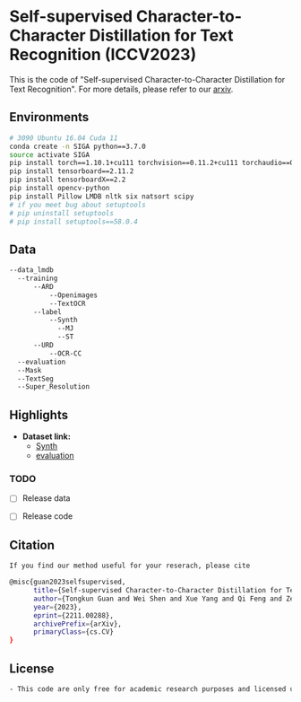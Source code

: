 # Self-supervised Character-to-Character Distillation for Text Recognition (ICCV2023)
This is the code of "Self-supervised Character-to-Character Distillation for Text Recognition". 
For more details, please refer to our [arxiv](https://arxiv.org/abs/2211.00288).


## Environments
```bash
# 3090 Ubuntu 16.04 Cuda 11
conda create -n SIGA python==3.7.0
source activate SIGA
pip install torch==1.10.1+cu111 torchvision==0.11.2+cu111 torchaudio==0.10.1 -f https://download.pytorch.org/whl/cu111/torch_stable.html
pip install tensorboard==2.11.2
pip install tensorboardX==2.2
pip install opencv-python
pip install Pillow LMDB nltk six natsort scipy
# if you meet bug about setuptools
# pip uninstall setuptools
# pip install setuptools==58.0.4
```
## Data
```bash
--data_lmdb
  --training
      --ARD
          --Openimages
          --TextOCR
      --label
          --Synth
            --MJ
            --ST        
      --URD
          --OCR-CC
  --evaluation
  --Mask
  --TextSeg
  --Super_Resolution
```

## Highlights
- **Dataset link:**
  - [Synth](https://github.com/FangShancheng/ABINet/README.md)
  - [evaluation](https://github.com/FangShancheng/ABINet/README.md)

### TODO
- [ ] Release data
- [ ] Release code


## Citation
```bash
If you find our method useful for your reserach, please cite

@misc{guan2023selfsupervised,
      title={Self-supervised Character-to-Character Distillation for Text Recognition}, 
      author={Tongkun Guan and Wei Shen and Xue Yang and Qi Feng and Zekun Jiang and Xiaokang Yang},
      year={2023},
      eprint={2211.00288},
      archivePrefix={arXiv},
      primaryClass={cs.CV}
}
```
## License
```bash
- This code are only free for academic research purposes and licensed under the 2-clause BSD License - see the LICENSE file for details.
```
